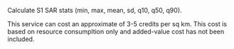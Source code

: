 Calculate S1 SAR stats (min, max, mean, sd, q10, q50, q90). 

This service can cost an approximate of 3-5 credits per sq km. 
This cost is based on resource consumpltion only and added-value cost has not been included.
